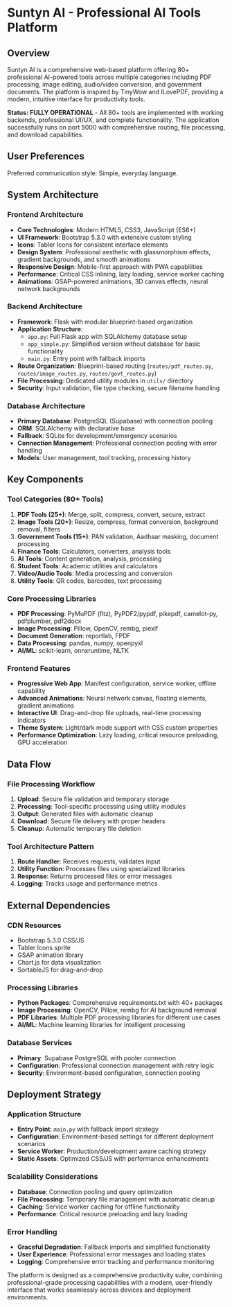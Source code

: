 # Suntyn AI - Professional AI Tools Platform

## Overview

Suntyn AI is a comprehensive web-based platform offering 80+ professional AI-powered tools across multiple categories including PDF processing, image editing, audio/video conversion, and government documents. The platform is inspired by TinyWow and ILovePDF, providing a modern, intuitive interface for productivity tools.

**Status: FULLY OPERATIONAL** - All 80+ tools are implemented with working backends, professional UI/UX, and complete functionality. The application successfully runs on port 5000 with comprehensive routing, file processing, and download capabilities.

## User Preferences

Preferred communication style: Simple, everyday language.

## System Architecture

### Frontend Architecture
- **Core Technologies**: Modern HTML5, CSS3, JavaScript (ES6+)
- **UI Framework**: Bootstrap 5.3.0 with extensive custom styling
- **Icons**: Tabler Icons for consistent interface elements
- **Design System**: Professional aesthetic with glassmorphism effects, gradient backgrounds, and smooth animations
- **Responsive Design**: Mobile-first approach with PWA capabilities
- **Performance**: Critical CSS inlining, lazy loading, service worker caching
- **Animations**: GSAP-powered animations, 3D canvas effects, neural network backgrounds

### Backend Architecture
- **Framework**: Flask with modular blueprint-based organization
- **Application Structure**: 
  - `app.py`: Full Flask app with SQLAlchemy database setup
  - `app_simple.py`: Simplified version without database for basic functionality
  - `main.py`: Entry point with fallback imports
- **Route Organization**: Blueprint-based routing (`routes/pdf_routes.py`, `routes/image_routes.py`, `routes/govt_routes.py`)
- **File Processing**: Dedicated utility modules in `utils/` directory
- **Security**: Input validation, file type checking, secure filename handling

### Database Architecture
- **Primary Database**: PostgreSQL (Supabase) with connection pooling
- **ORM**: SQLAlchemy with declarative base
- **Fallback**: SQLite for development/emergency scenarios
- **Connection Management**: Professional connection pooling with error handling
- **Models**: User management, tool tracking, processing history

## Key Components

### Tool Categories (80+ Tools)
1. **PDF Tools (25+)**: Merge, split, compress, convert, secure, extract
2. **Image Tools (20+)**: Resize, compress, format conversion, background removal, filters
3. **Government Tools (15+)**: PAN validation, Aadhaar masking, document processing
4. **Finance Tools**: Calculators, converters, analysis tools
5. **AI Tools**: Content generation, analysis, processing
6. **Student Tools**: Academic utilities and calculators
7. **Video/Audio Tools**: Media processing and conversion
8. **Utility Tools**: QR codes, barcodes, text processing

### Core Processing Libraries
- **PDF Processing**: PyMuPDF (fitz), PyPDF2/pypdf, pikepdf, camelot-py, pdfplumber, pdf2docx
- **Image Processing**: Pillow, OpenCV, rembg, piexif
- **Document Generation**: reportlab, FPDF
- **Data Processing**: pandas, numpy, openpyxl
- **AI/ML**: scikit-learn, onnxruntime, NLTK

### Frontend Features
- **Progressive Web App**: Manifest configuration, service worker, offline capability
- **Advanced Animations**: Neural network canvas, floating elements, gradient animations
- **Interactive UI**: Drag-and-drop file uploads, real-time processing indicators
- **Theme System**: Light/dark mode support with CSS custom properties
- **Performance Optimization**: Lazy loading, critical resource preloading, GPU acceleration

## Data Flow

### File Processing Workflow
1. **Upload**: Secure file validation and temporary storage
2. **Processing**: Tool-specific processing using utility modules
3. **Output**: Generated files with automatic cleanup
4. **Download**: Secure file delivery with proper headers
5. **Cleanup**: Automatic temporary file deletion

### Tool Architecture Pattern
1. **Route Handler**: Receives requests, validates input
2. **Utility Function**: Processes files using specialized libraries
3. **Response**: Returns processed files or error messages
4. **Logging**: Tracks usage and performance metrics

## External Dependencies

### CDN Resources
- Bootstrap 5.3.0 CSS/JS
- Tabler Icons sprite
- GSAP animation library
- Chart.js for data visualization
- SortableJS for drag-and-drop

### Processing Libraries
- **Python Packages**: Comprehensive requirements.txt with 40+ packages
- **Image Processing**: OpenCV, Pillow, rembg for AI background removal
- **PDF Libraries**: Multiple PDF processing libraries for different use cases
- **AI/ML**: Machine learning libraries for intelligent processing

### Database Services
- **Primary**: Supabase PostgreSQL with pooler connection
- **Configuration**: Professional connection management with retry logic
- **Security**: Environment-based configuration, connection pooling

## Deployment Strategy

### Application Structure
- **Entry Point**: `main.py` with fallback import strategy
- **Configuration**: Environment-based settings for different deployment scenarios
- **Service Worker**: Production/development aware caching strategy
- **Static Assets**: Optimized CSS/JS with performance enhancements

### Scalability Considerations
- **Database**: Connection pooling and query optimization
- **File Processing**: Temporary file management with automatic cleanup
- **Caching**: Service worker caching for offline functionality
- **Performance**: Critical resource preloading and lazy loading

### Error Handling
- **Graceful Degradation**: Fallback imports and simplified functionality
- **User Experience**: Professional error messages and loading states
- **Logging**: Comprehensive error tracking and performance monitoring

The platform is designed as a comprehensive productivity suite, combining professional-grade processing capabilities with a modern, user-friendly interface that works seamlessly across devices and deployment environments.